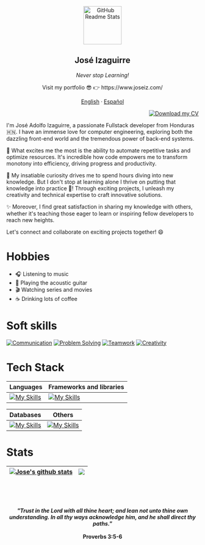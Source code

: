 

<p align="center">
 <img width="100px" src="https://res.cloudinary.com/dcomaubkq/image/upload/v1687378890/portfolio/ggui3mvp1rcqpf2ako1z.png" align="center" alt="GitHub Readme Stats" />
 <h2 align="center">José Izaguirre</h2>
 <p align="center"><i>Never stop Learning!</i></p>
</p>

  <p align="center">
   Visit my portfolio 😎 👉 https://www.joseiz.com/
  </p>
  <p align="center">
    <a href="README.md">English</a>
    ·
    <a href="/languages/readme_es.md">Español</a>
  </p>
</p>

 <p align="right">
  <a href="https://drive.google.com/file/d/1576vjMhrRvhHRpW5u9u5R-PaEuKsI9wd/view?usp=sharing">
    <img src="https://img.shields.io/badge/Download%20my%20CV-293E7E?style=for-the-badge&logo=pencil" alt="Download my CV">
  </a>
</p>



I'm José Adolfo Izaguirre, a passionate Fullstack developer from Honduras 🇭🇳. I have an immense love for computer engineering, exploring both the dazzling front-end world and the tremendous power of back-end systems.

🚀 What excites me the most is the ability to automate repetitive tasks and optimize resources. It's incredible how code empowers me to transform monotony into efficiency, driving progress and productivity.

🔭 My insatiable curiosity drives me to spend hours diving into new knowledge. But I don't stop at learning alone I thrive on putting that knowledge into practice 💪! Through exciting projects, I unleash my creativity and technical expertise to craft innovative solutions.

✨ Moreover, I find great satisfaction in sharing my knowledge with others, whether it's teaching those eager to learn or inspiring fellow developers to reach new heights.

Let's connect and collaborate on exciting projects together! 😄

# Hobbies

- :headphones: Listening to music
- :guitar: Playing the acoustic guitar
- :clapper: Watching series and movies
- :coffee: Drinking lots of coffee
# Soft skills

[![Communication](https://img.shields.io/badge/Communication-Excellent-brightgreen)]()
[![Problem Solving](https://img.shields.io/badge/Problem%20Solving-Advanced-blue)]()
[![Teamwork](https://img.shields.io/badge/Teamwork-Proficient-yellow)]()
[![Creativity](https://img.shields.io/badge/Creativity-High-orange)]()

# Tech Stack

| Languages | Frameworks and libraries |
| --- | --- |
| [![My Skills](https://skillicons.dev/icons?i=java,cpp,php,js,ts)](https://skillicons.dev) | [![My Skills](https://skillicons.dev/icons?i=spring,nodejs,express,nestjs,nextjs,angular,react,rxjs,redux)](https://skillicons.dev) |

| Databases | Others |
| --- | --- |
| [![My Skills](https://skillicons.dev/icons?i=mysql,postgres,mongo,firebase)](https://skillicons.dev) | [![My Skills](https://skillicons.dev/icons?i=html,css,scss,tailwind,docker,maven,gcp,netlify,vercel,git,github,gitlab,idea,postman,vscode)](https://skillicons.dev) |


# Stats
| <a href="https://github.com/JoseAFlores777/github-readme-stats"><img align="center" src="https://github-readme-stats.vercel.app/api?username=JoseAFlores777&show_icons=true&include_all_commits=true&theme=buefy&hide_border=true" alt="Jose's github stats" /></a> | <a href="https://github.com/JoseAFlores777/github-readme-stats"><img align="center" src="https://github-readme-stats.vercel.app/api/top-langs/?username=JoseAFlores777&layout=compact&theme=buefy&hide_border=true" /></a> |
| ------------- | ------------- |

<br><br>
<h2></h2>
<h4 align="center">
  <i>
    "Trust in the Lord with all thine heart; and lean not unto thine own understanding. In all thy ways acknowledge him, and he shall direct thy paths."
  </i>
  <br><br>
  <strong align="right">Proverbs 3:5-6</strong>
</h4>



